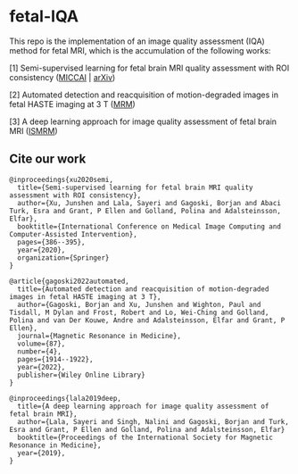# fetal-IQA
This repo is the implementation of an image quality assessment (IQA) method for fetal MRI, which is the accumulation of the following works:

\[1\] Semi-supervised learning for fetal brain MRI quality assessment with ROI consistency ([MICCAI](https://link.springer.com/chapter/10.1007/978-3-030-59725-2_37) | [arXiv](https://arxiv.org/abs/2006.12704))

\[2\] Automated detection and reacquisition of motion-degraded images in fetal HASTE imaging at 3 T ([MRM](https://onlinelibrary.wiley.com/doi/10.1002/mrm.29106))

\[3\] A deep learning approach for image quality assessment of fetal brain MRI ([ISMRM](https://archive.ismrm.org/2019/0839.html))


## Cite our work
```
@inproceedings{xu2020semi,
  title={Semi-supervised learning for fetal brain MRI quality assessment with ROI consistency},
  author={Xu, Junshen and Lala, Sayeri and Gagoski, Borjan and Abaci Turk, Esra and Grant, P Ellen and Golland, Polina and Adalsteinsson, Elfar},
  booktitle={International Conference on Medical Image Computing and Computer-Assisted Intervention},
  pages={386--395},
  year={2020},
  organization={Springer}
}

@article{gagoski2022automated,
  title={Automated detection and reacquisition of motion-degraded images in fetal HASTE imaging at 3 T},
  author={Gagoski, Borjan and Xu, Junshen and Wighton, Paul and Tisdall, M Dylan and Frost, Robert and Lo, Wei-Ching and Golland, Polina and van Der Kouwe, Andre and Adalsteinsson, Elfar and Grant, P Ellen},
  journal={Magnetic Resonance in Medicine},
  volume={87},
  number={4},
  pages={1914--1922},
  year={2022},
  publisher={Wiley Online Library}
}

@inproceedings{lala2019deep,
  title={A deep learning approach for image quality assessment of fetal brain MRI},
  author={Lala, Sayeri and Singh, Nalini and Gagoski, Borjan and Turk, Esra and Grant, P Ellen and Golland, Polina and Adalsteinsson, Elfar}
  booktitle={Proceedings of the International Society for Magnetic Resonance in Medicine},
  year={2019},
}
```
